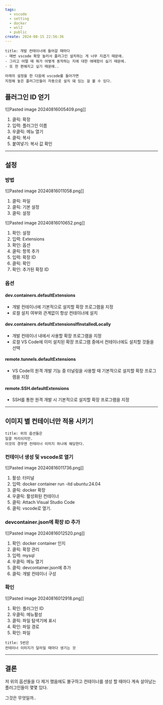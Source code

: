 ```yaml
---
tags:
  - vscode
  - setting
  - docker
  - wsl2
  - public
create: 2024-08-15 22:56:36
---
```



```ad-abstract
title: 개발 컨테이너에 들어갈 때마다
- 매번 vscode 확장 눌러서 플러그인 설치하는 게 너무 지겹기 때문에.
- 그리고 어떨 때 뭐가 어떻게 동작하는 지에 대한 애매함이 싫기 때문에.
- 또 한 편해지고 싶기 때문에..
```

```ad-check
아래의 설정을 한 다음에 vscode를 들어가면
지정해 놓은 플러그인들이 자동으로 설치 돼 있는 걸 볼 수 있다.
```
## 플러그인 ID 얻기

![[Pasted image 20240816005409.png]]
1. 클릭: 확장
2. 입력: 플러그인 이름
3. 우클릭: 메뉴 열기
4. 클릭: 복사
5. 붙여넣기: 복사 값 확인

---
## 설정

### 방법
![[Pasted image 20240816011058.png]]
1. 클릭: 파일
2. 클릭: 기본 설정
3. 클릭: 설정

![[Pasted image 20240816010652.png]]
1. 확인: 설정
2. 입력: Extensions
3. 확인: 옵션
4. 클릭: 항목 추가
5. 입력: 확장 ID
6. 클릭: 확인
7. 확인: 추가된 확장 ID


### 옵션
#### dev.containers.defaultExtensions
- 개발 컨테이너에 기본적으로 설치할 확장 프로그램을 지정
- 로컬 설치 여부와 관계없이 항상 컨테이너에 설치


#### dev.containers.defaultExtensionsIfInstalledLocally
- 개발 컨테이너 내에서 사용할 확장 프로그램을 지정
- 로컬 VS Code에 이미 설치된 확장 프로그램 중에서 컨테이너에도 설치할 것들을 선택


#### remote.tunnels.defaultExtensions
- VS Code의 원격 개발 기능 중 터널링을 사용할 때 기본적으로 설치할 확장 프로그램을 지정


#### remote.SSH.defaultExtensions
- SSH를 통한 원격 개발 시 기본적으로 설치할 확장 프로그램을 지정


---
## 이미지 별 컨테이너만 적용 시키기

```ad-note
title: 위의 옵션들은
일괄 처리이지만.
이것의 경우엔 컨테이너 이미지 하나에 해당한다.
```

### 컨테이너 생성 및 vscode로 열기
![[Pasted image 20240816011736.png]]
1. 활성: 터미널
2. 입력: docker container run -itd ubuntu:24.04
3. 클릭: docker 확장
4. 우클릭: 활성화된 컨테이너
5. 클릭: Attach Visual Studio Code
6. 클릭: vscode로 열기.


### devcontainer.json에 확장 ID 추가
![[Pasted image 20240816012520.png]]
1. 확인: docker container 인지
2. 클릭: 확장 관리
3. 입력: mysql
4. 우클릭: 메뉴 열기
5. 클릭: devcontainer.json에 추가
6. 클릭: 개발 컨테이너 구성


### 확인
![[Pasted image 20240816012918.png]]
1. 확인: 플러그인 ID
2. 우클릭: 메뉴활성
3. 클릭: 파일 탐색기에 표시
4. 확인: 파일 경로
5. 확인: 파일

```ad-note
title: 5번은
컨테이너 이미지가 달라질 때마다 생기는 것
```
---

## 결론

저 위의 옵션들을 다 제거 했음에도 불구하고
컨테이너를 생성 할 때마다 계속 살아남는 플러그인들이 몇몇 있다.

그것은 무엇일까..